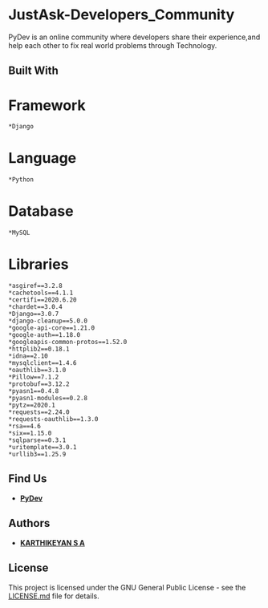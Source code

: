 # JustAsk-Developers_Community

PyDev is an online community where developers share their experience,and help each other to fix real world problems through Technology.

## Built With
  # Framework
    *Django
  # Language
    *Python
  # Database
    *MySQL
  # Libraries
    *asgiref==3.2.8
    *cachetools==4.1.1
    *certifi==2020.6.20
    *chardet==3.0.4
    *Django==3.0.7
    *django-cleanup==5.0.0
    *google-api-core==1.21.0
    *google-auth==1.18.0
    *googleapis-common-protos==1.52.0
    *httplib2==0.18.1
    *idna==2.10
    *mysqlclient==1.4.6
    *oauthlib==3.1.0
    *Pillow==7.1.2
    *protobuf==3.12.2
    *pyasn1==0.4.8
    *pyasn1-modules==0.2.8
    *pytz==2020.1
    *requests==2.24.0
    *requests-oauthlib==1.3.0
    *rsa==4.6
    *six==1.15.0
    *sqlparse==0.3.1
    *uritemplate==3.0.1
    *urllib3==1.25.9
    
## Find Us

* **[PyDev](https://pydevstackoverflow.pythonanywhere.com/)**

## Authors

* **[KARTHIKEYAN S A](https://github.com/karthikeyansa/)**

## License

This project is licensed under the GNU General Public License - see the [LICENSE.md](https://github.com/karthikeyansa/PyDev-StackoverFlow_Clone-Django/blob/master/LICENSE) file for details.

